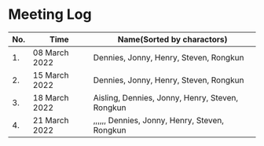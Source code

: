 # Meeting Log
| No. | Time | Name(Sorted by charactors) |
|-----|------|-------------------------------------|
| 1.  | 08 March 2022 | Dennies, Jonny, Henry, Steven, Rongkun |
| 2.  | 15 March 2022 | Dennies, Jonny, Henry, Steven, Rongkun |
| 3.  | 18 March 2022 | Aisling, Dennies, Jonny, Henry, Steven, Rongkun |
| 4.  | 21 March 2022 | ,,,,,, Dennies, Jonny, Henry, Steven, Rongkun |